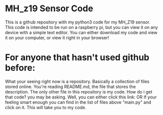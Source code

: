 # MH_z19 Sensor Code
This is a github repository with my python3 code for my MH_Z19 sensor.
This code is intended to be run on a raspberry pi, but you can view it
on any device with a simple text editor. You can either download my code
and view it on your computer, or view it right in your browser!
# For anyone that hasn't used github before:
What your seeing right now is a repository. Basically a collection of files
stored online. You're reading README.md, the file that stores the description.
The only other file in this repository is my code. How do i get that code? you may be asking.
Well, you can either click this link: 
OR
If your feeling smart enough you can find in the list of files above "main.py" and click on it. 
This will take you to my code.
